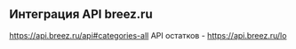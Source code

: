 ﻿## Интеграция API breez.ru

https://api.breez.ru/api#categories-all
API остатков - https://api.breez.ru/lo